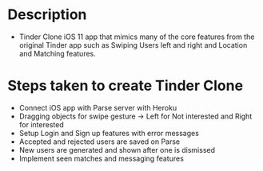 # Description

* Tinder Clone iOS 11 app that mimics many of the core features from the original Tinder app such as Swiping Users left and right and Location and Matching features.

# Steps taken to create Tinder Clone

* Connect iOS app with Parse server with Heroku
* Dragging objects for swipe gesture -> Left for Not interested and Right for interested
* Setup Login and Sign up features with error messages
* Accepted and rejected users are saved on Parse
* New users are generated and shown after one is dismissed
* Implement seen matches and messaging features
